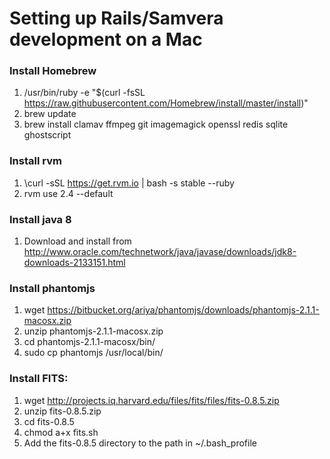 Setting up Rails/Samvera development on a Mac
===============================================

### Install Homebrew
1. /usr/bin/ruby -e "$(curl -fsSL https://raw.githubusercontent.com/Homebrew/install/master/install)"
1. brew update
1. brew install clamav ffmpeg git imagemagick openssl redis sqlite ghostscript

### Install rvm
1. \curl -sSL https://get.rvm.io | bash -s stable --ruby
1. rvm use 2.4 --default

### Install java 8
1. Download and install from http://www.oracle.com/technetwork/java/javase/downloads/jdk8-downloads-2133151.html

### Install phantomjs
1. wget https://bitbucket.org/ariya/phantomjs/downloads/phantomjs-2.1.1-macosx.zip
1. unzip phantomjs-2.1.1-macosx.zip
1. cd phantomjs-2.1.1-macosx/bin/
1. sudo cp phantomjs /usr/local/bin/

### Install FITS:
1. wget http://projects.iq.harvard.edu/files/fits/files/fits-0.8.5.zip
1. unzip fits-0.8.5.zip
1. cd fits-0.8.5
1. chmod a+x fits.sh
1. Add the fits-0.8.5 directory to the path in ~/.bash_profile
